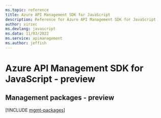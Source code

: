 ```yaml
---
ms.topic: reference
title: Azure API Management SDK for JavaScript
description: Reference for Azure API Management SDK for JavaScript
author: xirzec
ms.devlang: javascript
ms.data: 11/03/2022
ms.service: apimanagement
ms.author: jeffish
---
```

# Azure API Management SDK for JavaScript - preview

## Management packages - preview
[!INCLUDE [mgmt-packages](api-management-mgmt-index.md)]
